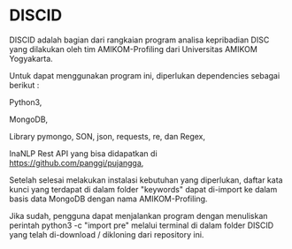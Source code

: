 # DISCID

DISCID adalah bagian dari rangkaian program analisa kepribadian DISC yang dilakukan oleh tim AMIKOM-Profiling dari Universitas AMIKOM Yogyakarta.

Untuk dapat menggunakan program ini, diperlukan dependencies sebagai berikut :

Python3,

MongoDB,

Library pymongo, SON, json, requests, re, dan Regex,

InaNLP Rest API yang bisa didapatkan di https://github.com/panggi/pujangga,

Setelah selesai melakukan instalasi kebutuhan yang diperlukan, daftar kata kunci yang terdapat di dalam folder "keywords" dapat di-import ke dalam basis data MongoDB dengan nama AMIKOM-Profiling.

Jika sudah, pengguna dapat menjalankan program dengan menuliskan perintah
python3 -c "import pre"
melalui terminal di dalam folder DISCID yang telah di-download / dikloning dari repository ini.
